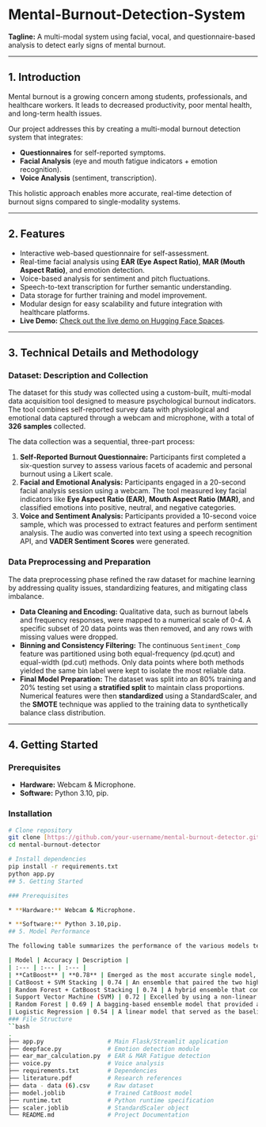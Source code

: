 # Mental-Burnout-Detection-System

**Tagline:** A multi-modal system using facial, vocal, and questionnaire-based analysis to detect early signs of mental burnout.

***

## 1. Introduction

Mental burnout is a growing concern among students, professionals, and healthcare workers. It leads to decreased productivity, poor mental health, and long-term health issues.

Our project addresses this by creating a multi-modal burnout detection system that integrates:

* **Questionnaires** for self-reported symptoms.
* **Facial Analysis** (eye and mouth fatigue indicators + emotion recognition).
* **Voice Analysis** (sentiment, transcription).

This holistic approach enables more accurate, real-time detection of burnout signs compared to single-modality systems.

***

## 2. Features

* Interactive web-based questionnaire for self-assessment.
* Real-time facial analysis using **EAR (Eye Aspect Ratio)**, **MAR (Mouth Aspect Ratio)**, and emotion detection.
* Voice-based analysis for sentiment and pitch fluctuations.
* Speech-to-text transcription for further semantic understanding.
* Data storage for further training and model improvement.
* Modular design for easy scalability and future integration with healthcare platforms.
* **Live Demo:** [Check out the live demo on Hugging Face Spaces](https://huggingface.co/spaces/project-exhibition/Burnout-detection).

***

## 3. Technical Details and Methodology

### Dataset: Description and Collection

The dataset for this study was collected using a custom-built, multi-modal data acquisition tool designed to measure psychological burnout indicators. The tool combines self-reported survey data with physiological and emotional data captured through a webcam and microphone, with a total of **326 samples** collected.

The data collection was a sequential, three-part process:

1.  **Self-Reported Burnout Questionnaire:** Participants first completed a six-question survey to assess various facets of academic and personal burnout using a Likert scale.
2.  **Facial and Emotional Analysis:** Participants engaged in a 20-second facial analysis session using a webcam. The tool measured key facial indicators like **Eye Aspect Ratio (EAR)**, **Mouth Aspect Ratio (MAR)**, and classified emotions into positive, neutral, and negative categories.
3.  **Voice and Sentiment Analysis:** Participants provided a 10-second voice sample, which was processed to extract features and perform sentiment analysis. The audio was converted into text using a speech recognition API, and **VADER Sentiment Scores** were generated.

### Data Preprocessing and Preparation

The data preprocessing phase refined the raw dataset for machine learning by addressing quality issues, standardizing features, and mitigating class imbalance.

* **Data Cleaning and Encoding:** Qualitative data, such as burnout labels and frequency responses, were mapped to a numerical scale of 0-4. A specific subset of 20 data points was then removed, and any rows with missing values were dropped.
* **Binning and Consistency Filtering:** The continuous `Sentiment_Comp` feature was partitioned using both equal-frequency (pd.qcut) and equal-width (pd.cut) methods. Only data points where both methods yielded the same bin label were kept to isolate the most reliable data.
* **Final Model Preparation:** The dataset was split into an 80% training and 20% testing set using a **stratified split** to maintain class proportions. Numerical features were then **standardized** using a StandardScaler, and the **SMOTE** technique was applied to the training data to synthetically balance class distribution.

***

## 4. Getting Started

### Prerequisites

* **Hardware:** Webcam & Microphone.
* **Software:** Python 3.10, pip.

### Installation

```bash
# Clone repository
git clone [https://github.com/your-username/mental-burnout-detector.git](https://github.com/your-username/mental-burnout-detector.git)
cd mental-burnout-detector

# Install dependencies
pip install -r requirements.txt
python app.py
## 5. Getting Started

### Prerequisites

* **Hardware:** Webcam & Microphone.

* **Software:** Python 3.10,pip.
## 5. Model Performance

The following table summarizes the performance of the various models tested, with **CatBoost** emerging as the top-performing model with the highest accuracy.

| Model | Accuracy | Description |
| :--- | :--- | :--- |
| **CatBoost** | **0.78** | Emerged as the most accurate single model, outperforming all other classifiers. |
| CatBoost + SVM Stacking | 0.74 | An ensemble that paired the two highest-performing single models. |
| Random Forest + CatBoost Stacking | 0.74 | A hybrid ensemble that combined a bagging model with a boosting model. |
| Support Vector Machine (SVM) | 0.72 | Excelled by using a non-linear kernel to find an optimal hyperplane. |
| Random Forest | 0.69 | A bagging-based ensemble model that provided a significant accuracy boost over the baseline. |
| Logistic Regression | 0.54 | A linear model that served as the baseline. |
### File Structure
``bash
.
├── app.py                  # Main Flask/Streamlit application                
├── deepface.py             # Emotion detection module               
├── ear_mar_calculation.py  # EAR & MAR Fatigue detection   
├── voice.py                # Voice analysis   
├── requirements.txt        # Dependencies   
├── literature.pdf          # Research references
├── data - data (6).csv     # Raw dataset
├── model.joblib            # Trained CatBoost model
├── runtime.txt             # Python runtime specification
├── scaler.joblib           # StandardScaler object
└── README.md               # Project Documentation
